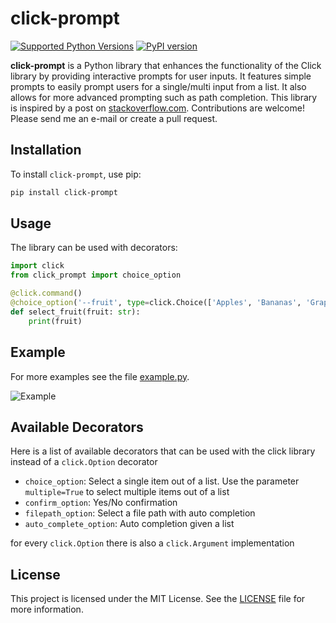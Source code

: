 # click-prompt 

[![Supported Python Versions](https://img.shields.io/pypi/pyversions/click-prompt)](https://pypi.org/project/click-prompt/) 
[![PyPI version](https://img.shields.io/pypi/v/click-prompt)](https://pypi.org/project/click-prompt/) 



**click-prompt** is a Python library that enhances the functionality of the Click library by providing interactive prompts for user inputs. It features simple prompts to easily prompt users for a single/multi input from a list. It also allows for more advanced prompting such as path completion.
This library is inspired by a post on [stackoverflow.com](https://stackoverflow.com/questions/54311067/).
Contributions are welcome! Please send me an e-mail or create a pull request.


## Installation

To install `click-prompt`, use pip:

```bash
pip install click-prompt
```


## Usage

The library can be used with decorators:

```python
import click
from click_prompt import choice_option

@click.command()
@choice_option('--fruit', type=click.Choice(['Apples', 'Bananas', 'Grapefruits', 'Mangoes']))
def select_fruit(fruit: str):
    print(fruit)
```

## Example

For more examples see the file [example.py](./example.py).

![Example](./docs/example_cli.gif)


## Available Decorators

Here is a list of available decorators that can be used with the click library
instead of a `click.Option` decorator

 - `choice_option`: Select a single item out of a list. Use the parameter
   `multiple=True` to select multiple items out of a list
 - `confirm_option`: Yes/No confirmation
 - `filepath_option`: Select a file path with auto completion
 - `auto_complete_option`: Auto completion given a list

for every `click.Option` there is also a `click.Argument` implementation


## License

This project is licensed under the MIT License. See the [LICENSE](LICENSE.md) file for more information.
